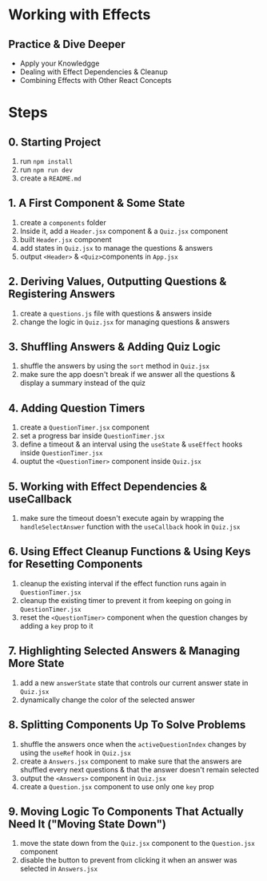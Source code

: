 # Working with Effects

## Practice & Dive Deeper

- Apply your Knowledgge
- Dealing with Effect Dependencies & Cleanup
- Combining Effects with Other React Concepts

# Steps

## 0. Starting Project

1. run `npm install`
2. run `npm run dev`
3. create a `README.md`

## 1. A First Component & Some State

1. create a `components` folder
2. Inside it, add a `Header.jsx` component & a `Quiz.jsx` component
3. built `Header.jsx` component
4. add states in `Quiz.jsx` to manage the questions & answers
5. output `<Header>` & `<Quiz>`components in `App.jsx`

## 2. Deriving Values, Outputting Questions & Registering Answers

1. create a `questions.js` file with questions & answers inside
2. change the logic in `Quiz.jsx` for managing questions & answers

## 3. Shuffling Answers & Adding Quiz Logic

1. shuffle the answers by using the `sort` method in `Quiz.jsx`
2. make sure the app doesn't break if we answer all the questions & display a summary instead of the quiz

## 4. Adding Question Timers

1. create a `QuestionTimer.jsx` component
2. set a progress bar inside `QuestionTimer.jsx`
3. define a timeout & an interval using the `useState` & `useEffect` hooks inside `QuestionTimer.jsx`
4. ouptut the `<QuestionTimer>` component inside `Quiz.jsx`

## 5. Working with Effect Dependencies & useCallback

1. make sure the timeout doesn't execute again by wrapping the `handleSelectAnswer` function with the `useCallback` hook in `Quiz.jsx`

## 6. Using Effect Cleanup Functions & Using Keys for Resetting Components

1. cleanup the existing interval if the effect function runs again in `QuestionTimer.jsx`
2. cleanup the existing timer to prevent it from keeping on going in `QuestionTimer.jsx`
3. reset the `<QuestionTimer>` component when the question changes by adding a `key` prop to it

## 7. Highlighting Selected Answers & Managing More State

1. add a new `answerState` state that controls our current answer state in `Quiz.jsx`
2. dynamically change the color of the selected answer

## 8. Splitting Components Up To Solve Problems

1. shuffle the answers once when the `activeQuestionIndex` changes by using the `useRef` hook in `Quiz.jsx`
2. create a `Answers.jsx` component to make sure that the answers are shuffled every next questions & that the answer doesn't remain selected
3. output the `<Answers>` component in `Quiz.jsx`
4. create a `Question.jsx` component to use only one `key` prop

## 9. Moving Logic To Components That Actually Need It ("Moving State Down")

1. move the state down from the `Quiz.jsx` component to the `Question.jsx` component
2. disable the button to prevent from clicking it when an answer was selected in `Answers.jsx`
